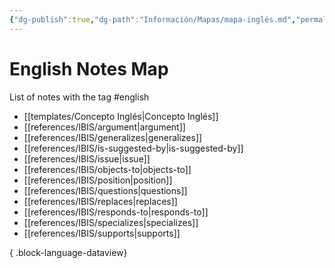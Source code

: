 ```yaml
---
{"dg-publish":true,"dg-path":"Información/Mapas/mapa-inglés.md","permalink":"/informacion/mapas/mapa-ingles/","title":"Mapa de Notas en inglés","tags":["público","mapa"],"dgShowLocalGraph":true,"noteIcon":"signpost","created":"2024-03-04T11:07:42.053-06:00","updated":"2024-03-04T11:10:12.277-06:00"}
---
```


# English Notes Map
List of notes with the tag \#english
- [[templates/Concepto Inglés\|Concepto Inglés]]
- [[references/IBIS/argument\|argument]]
- [[references/IBIS/generalizes\|generalizes]]
- [[references/IBIS/is-suggested-by\|is-suggested-by]]
- [[references/IBIS/issue\|issue]]
- [[references/IBIS/objects-to\|objects-to]]
- [[references/IBIS/position\|position]]
- [[references/IBIS/questions\|questions]]
- [[references/IBIS/replaces\|replaces]]
- [[references/IBIS/responds-to\|responds-to]]
- [[references/IBIS/specializes\|specializes]]
- [[references/IBIS/supports\|supports]]

{ .block-language-dataview}